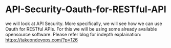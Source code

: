 # API-Security-Oauth-for-RESTful-API
we will look at API Security. More specifically, we will see how we can use Oauth for RESTful APIs. For this we will be using some already available opensource software. Please refer blog for indepth explaination: https://takeondevops.com/?p=126
